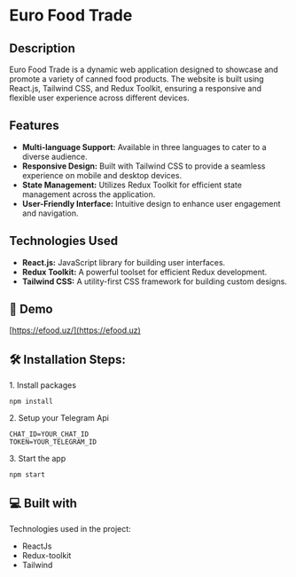 # Euro Food Trade

## Description
Euro Food Trade is a dynamic web application designed to showcase and promote a variety of canned food products. The website is built using React.js, Tailwind CSS, and Redux Toolkit, ensuring a responsive and flexible user experience across different devices.

## Features
- **Multi-language Support:** Available in three languages to cater to a diverse audience.
- **Responsive Design:** Built with Tailwind CSS to provide a seamless experience on mobile and desktop devices.
- **State Management:** Utilizes Redux Toolkit for efficient state management across the application.
- **User-Friendly Interface:** Intuitive design to enhance user engagement and navigation.

## Technologies Used
- **React.js:** JavaScript library for building user interfaces.
- **Redux Toolkit:** A powerful toolset for efficient Redux development.
- **Tailwind CSS:** A utility-first CSS framework for building custom designs.

<h2>🚀 Demo</h2>

[https://efood.uz/](https://efood.uz)

<h2>🛠 Installation Steps:</h2>

<p>1. Install packages</p>

```
npm install
```


<p>2. Setup your Telegram Api</p>

```
CHAT_ID=YOUR_CHAT_ID
TOKEN=YOUR_TELEGRAM_ID
```
<p>3. Start the app</p>

```
npm start
```

  
  
<h2>💻 Built with</h2>

Technologies used in the project:

*   ReactJs
*   Redux-toolkit
*   Tailwind

